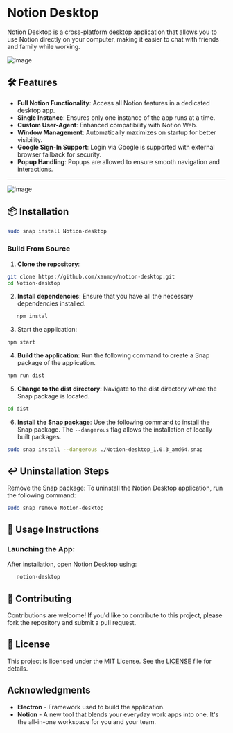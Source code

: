 # Notion Desktop

Notion Desktop is a cross-platform desktop application that allows you to use Notion directly on your computer, making it easier to chat with friends and family while working.

![Image](https://github.com/xanmoy/notion-desktop/blob/main/screenshots/notion-desktop.jpeg)

## 🛠 **Features**

- **Full Notion Functionality**: Access all Notion features in a dedicated desktop app.
- **Single Instance**: Ensures only one instance of the app runs at a time.
- **Custom User-Agent**: Enhanced compatibility with Notion Web.
- **Window Management**: Automatically maximizes on startup for better visibility.
- **Google Sign-In Support**: Login via Google is supported with external browser fallback for security.
- **Popup Handling**: Popups are allowed to ensure smooth navigation and interactions.

---

![Image](https://github.com/xanmoy/notion-desktop/blob/main/screenshots/image1.png)

## 📦 **Installation**

```bash
sudo snap install Notion-desktop
```

### Build From Source

1. **Clone the repository**:

```bash
git clone https://github.com/xanmoy/notion-desktop.git
cd Notion-desktop
```

2. **Install dependencies**: Ensure that you have all the necessary dependencies installed.

```bash
   npm instal
```

3. Start the application:

```bash
npm start
```

4. **Build the application**: Run the following command to create a Snap package of the application.

```bash
npm run dist
```

5. **Change to the dist directory**: Navigate to the dist directory where the Snap package is located.

```bash
cd dist
```

6. **Install the Snap package**: Use the following command to install the Snap package. The `--dangerous` flag allows the installation of locally built packages.

```bash
sudo snap install --dangerous ./Notion-desktop_1.0.3_amd64.snap 
```

## ↩️ **Uninstallation Steps**

Remove the Snap package: To uninstall the Notion Desktop application, run the following command:

```bash
sudo snap remove Notion-desktop
```

## 📖 **Usage Instructions**

### **Launching the App**:

   After installation, open Notion Desktop using:

```bash
   notion-desktop
```

## 🤝 **Contributing**

Contributions are welcome! If you'd like to contribute to this project, please fork the repository and submit a pull request.

## 📜 **License**

This project is licensed under the MIT License. See the [LICENSE](./LICENSE) file for details.

## Acknowledgments

- **Electron** - Framework used to build the application.
- **Notion** - A new tool that blends your everyday work apps into one. It's the all-in-one workspace for you and your team.
